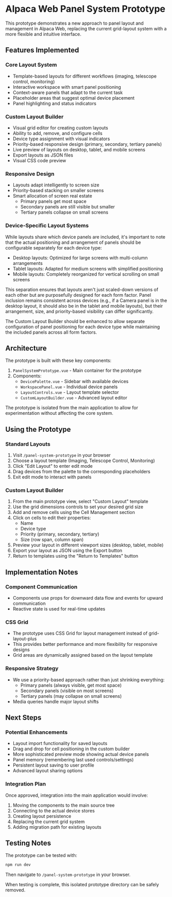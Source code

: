 # Alpaca Web Panel System Prototype

This prototype demonstrates a new approach to panel layout and management in Alpaca Web, replacing the current grid-layout system with a more flexible and intuitive interface.

## Features Implemented

### Core Layout System

- Template-based layouts for different workflows (imaging, telescope control, monitoring)
- Interactive workspace with smart panel positioning
- Context-aware panels that adapt to the current task
- Placeholder areas that suggest optimal device placement
- Panel highlighting and status indicators

### Custom Layout Builder

- Visual grid editor for creating custom layouts
- Ability to add, remove, and configure cells
- Device type assignment with visual indicators
- Priority-based responsive design (primary, secondary, tertiary panels)
- Live preview of layouts on desktop, tablet, and mobile screens
- Export layouts as JSON files
- Visual CSS code preview

### Responsive Design

- Layouts adapt intelligently to screen size
- Priority-based stacking on smaller screens
- Smart allocation of screen real estate
  - Primary panels get most space
  - Secondary panels are still visible but smaller
  - Tertiary panels collapse on small screens

### Device-Specific Layout Systems

While layouts share which device panels are included, it's important to note that the actual positioning and arrangement of panels should be configurable separately for each device type:

- Desktop layouts: Optimized for large screens with multi-column arrangements
- Tablet layouts: Adapted for medium screens with simplified positioning
- Mobile layouts: Completely reorganized for vertical scrolling on small screens

This separation ensures that layouts aren't just scaled-down versions of each other but are purposefully designed for each form factor. Panel inclusion remains consistent across devices (e.g., if a Camera panel is in the desktop layout, it should also be in the tablet and mobile layouts), but their arrangement, size, and priority-based visibility can differ significantly.

The Custom Layout Builder should be enhanced to allow separate configuration of panel positioning for each device type while maintaining the included panels across all form factors.

## Architecture

The prototype is built with these key components:

1. `PanelSystemPrototype.vue` - Main container for the prototype
2. Components:
   - `DevicePalette.vue` - Sidebar with available devices
   - `WorkspacePanel.vue` - Individual device panels
   - `LayoutControls.vue` - Layout template selector
   - `CustomLayoutBuilder.vue` - Advanced layout editor

The prototype is isolated from the main application to allow for experimentation without affecting the core system.

## Using the Prototype

### Standard Layouts

1. Visit `/panel-system-prototype` in your browser
2. Choose a layout template (Imaging, Telescope Control, Monitoring)
3. Click "Edit Layout" to enter edit mode
4. Drag devices from the palette to the corresponding placeholders
5. Exit edit mode to interact with panels

### Custom Layout Builder

1. From the main prototype view, select "Custom Layout" template
2. Use the grid dimensions controls to set your desired grid size
3. Add and remove cells using the Cell Management section
4. Click on cells to edit their properties:
   - Name
   - Device type
   - Priority (primary, secondary, tertiary)
   - Size (row span, column span)
5. Preview your layout in different viewport sizes (desktop, tablet, mobile)
6. Export your layout as JSON using the Export button
7. Return to templates using the "Return to Templates" button

## Implementation Notes

### Component Communication

- Components use props for downward data flow and events for upward communication
- Reactive state is used for real-time updates

### CSS Grid

- The prototype uses CSS Grid for layout management instead of grid-layout-plus
- This provides better performance and more flexibility for responsive designs
- Grid areas are dynamically assigned based on the layout template

### Responsive Strategy

- We use a priority-based approach rather than just shrinking everything:
  - Primary panels (always visible, get most space)
  - Secondary panels (visible on most screens)
  - Tertiary panels (may collapse on small screens)
- Media queries handle major layout shifts

## Next Steps

### Potential Enhancements

- Layout import functionality for saved layouts
- Drag and drop for cell positioning in the custom builder
- More sophisticated preview mode showing actual device panels
- Panel memory (remembering last used controls/settings)
- Persistent layout saving to user profile
- Advanced layout sharing options

### Integration Plan

Once approved, integration into the main application would involve:

1. Moving the components to the main source tree
2. Connecting to the actual device stores
3. Creating layout persistence
4. Replacing the current grid system
5. Adding migration path for existing layouts

## Testing Notes

The prototype can be tested with:

```bash
npm run dev
```

Then navigate to `/panel-system-prototype` in your browser.

When testing is complete, this isolated prototype directory can be safely removed.
